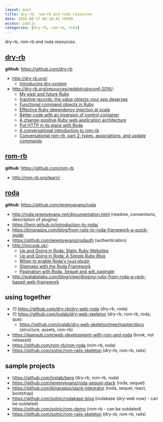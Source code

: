 ```yaml
---
layout: post
title: dry-rb, rom-rb and roda resources
date: 2016-08-17 00:18:42 +0300
access: public
categories: [dry-rb, rom-rb, roda]
---
```


dry-rb, rom-rb and roda resources.

<!-- more -->

## [dry-rb](http://dry-rb.org/)

**github**: <https://github.com/dry-rb>

- <http://dry-rb.org/>:
  * [Introducing dry-system](http://dry-rb.org/news/2016/08/15/introducing-dry-system/)
- <http://dry-rb.org/resources/reddotrubyconf-2016/>:
  * [My past and future Ruby](http://icelab.com.au/articles/my-past-and-future-ruby/)
  * [Inactive records: the value objects your app deserves](http://icelab.com.au/articles/inactive-records-the-value-objects-your-app-deserves/)
  * [Functional command objects in Ruby](http://icelab.com.au/articles/functional-command-objects-in-ruby/)
  * [Effective Ruby dependency injection at scale](http://icelab.com.au/articles/effective-ruby-dependency-injection-at-scale/)
  * [Better code with an inversion of control container](http://icelab.com.au/articles/better-code-with-an-inversion-of-control-container/)
  * [A change-positive Ruby web application architecture](http://icelab.com.au/articles/a-change-positive-ruby-web-application-architecture/)
  * [Put HTTP in its place with Roda](http://icelab.com.au/articles/put-http-in-its-place-with-roda/)
  * [A conversational introduction to rom-rb](http://icelab.com.au/articles/a-conversational-introduction-to-rom-rb/)
  * [Conversational rom-rb, part 2: types, associations, and update commands](http://icelab.com.au/articles/conversational-rom-rb-part-2-types-associations-and-update-commands/)

## [rom-rb](http://rom-rb.org/)

**github**: <https://github.com/rom-rb>

- <http://rom-rb.org/learn/>

## [roda](http://roda.jeremyevans.net/)

**github**: <https://github.com/jeremyevans/roda>

- <http://roda.jeremyevans.net/documentation.html>
  (readme, conventions, description of plugins)
- <https://twin.github.io/introduction-to-roda/>
- <https://binarapps.com/blog/from-rails-to-roda-framework-a-quick-guide>
- <https://github.com/jeremyevans/rodauth> (authentication)
- <http://mrcook.uk/>:
  * [Up and Going in Roda: Static Ruby Websites](http://mrcook.uk/static-websites-with-roda-framework)
  * [Up and Going in Roda: A Simple Ruby Blog](http://mrcook.uk/simple-roda-blog-tutorial)
  * [When to enable Roda's `head` plugin](http://mrcook.uk/why-enable-roda-head-plugin)
  * [Sitemaps with the Roda Framework](http://mrcook.uk/sitemaps-with-roda-framework)
  * [Pagination with Roda, Sequel and will_paginate](http://mrcook.uk/pagination-roda-sequel-will-paginate)
- <http://watabelabs.com/blog/view/digging-ruby-from-roda-a-rack-based-web-framework>

## using together

- (!) <https://github.com/dry-rb/dry-web-roda> (dry-rb, roda)
- (!) <https://github.com/icelab/dry-web-skeleton> (dry-rb, rom-rb, roda, que):
  * <https://github.com/icelab/dry-web-skeleton/tree/master/docs> (structure, assets, rom-rb)
- <https://leanpub.com/web-development-with-rom-and-roda> (book, not released)
- <https://github.com/rom-rb/rom-roda> (rom-rb, roda)
- <https://github.com/solnic/rom-rails-skeleton> (dry-rb, rom-rb, rails)

## sample projects

- <https://github.com/icelab/berg> (dry-rb, rom-rb, roda)
- <https://github.com/jeremyevans/roda-sequel-stack> (roda, sequel)
- <https://github.com/binarapps/slack-integrator> (roda, sequel, react, bootstrap)
- <https://github.com/solnic/rodakase-blog> (rodakase (dry-web now) - can be outdated)
- <https://github.com/solnic/rom-demo> (rom-rb - can be outdated)
- <https://github.com/solnic/rom-rails-skeleton> (dry-rb, rom-rb, rails)
